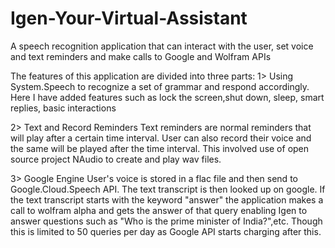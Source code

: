# Igen-Your-Virtual-Assistant
A speech recognition application that can interact with the user, set voice and text reminders and make calls to Google and Wolfram APIs

The features of this application are divided into three parts:
1> Using System.Speech to recognize a set of grammar and respond accordingly.
   Here I have added features such as lock the screen,shut down, sleep, smart replies, basic interactions
   
2> Text and Record Reminders
   Text reminders are normal reminders that will play after a certain time interval. 
   User can also record their voice and the same will be played after the time interval.
   This involved use of open source project NAudio to create and play wav files.
   
3> Google Engine
   User's voice is stored in a flac file and then send to Google.Cloud.Speech API. The text transcript is then looked up on
   google. If the text transcript starts with the keyword "answer" the application makes a call to wolfram alpha and gets the
   answer of that query enabling Igen to answer questions such as "Who is the prime minister of India?",etc. Though this
   is limited to 50 queries per day as Google API starts charging after this.
   
